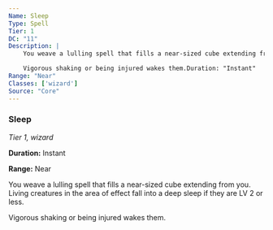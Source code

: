 ```yaml
---
Name: Sleep
Type: Spell
Tier: 1
DC: "11"
Description: |
    You weave a lulling spell that fills a near-sized cube extending from you. Living creatures in the area of effect fall into a deep sleep if they are LV 2 or less.

    Vigorous shaking or being injured wakes them.Duration: "Instant"
Range: "Near"
Classes: ['wizard']
Source: "Core"
---
```


### Sleep

_Tier 1, wizard_

**Duration:** Instant

**Range:** Near

You weave a lulling spell that fills a near-sized cube extending from you. Living creatures in the area of effect fall into a deep sleep if they are LV 2 or less.

Vigorous shaking or being injured wakes them.

